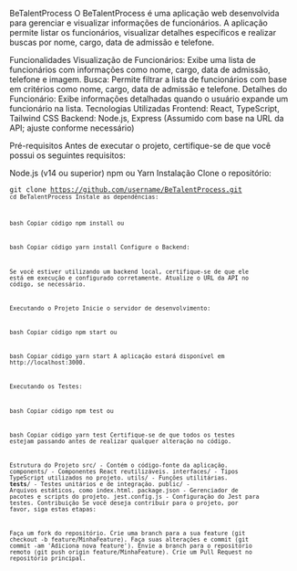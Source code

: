 BeTalentProcess
O BeTalentProcess é uma aplicação web desenvolvida para gerenciar e visualizar informações de funcionários. A aplicação permite listar os funcionários, visualizar detalhes específicos e realizar buscas por nome, cargo, data de admissão e telefone.

Funcionalidades
Visualização de Funcionários: Exibe uma lista de funcionários com informações como nome, cargo, data de admissão, telefone e imagem.
Busca: Permite filtrar a lista de funcionários com base em critérios como nome, cargo, data de admissão e telefone.
Detalhes do Funcionário: Exibe informações detalhadas quando o usuário expande um funcionário na lista.
Tecnologias Utilizadas
Frontend: React, TypeScript, Tailwind CSS
Backend: Node.js, Express (Assumido com base na URL da API; ajuste conforme necessário)

Pré-requisitos
Antes de executar o projeto, certifique-se de que você possui os seguintes requisitos:

Node.js (v14 ou superior)
npm ou Yarn
Instalação
Clone o repositório:

<code>git clone https://github.com/username/BeTalentProcess.git<code>
cd BeTalentProcess
Instale as dependências:

bash
Copiar código
npm install
ou

bash
Copiar código
yarn install
Configure o Backend:

Se você estiver utilizando um backend local, certifique-se de que ele está em execução e configurado corretamente. Atualize o URL da API no código, se necessário.

Executando o Projeto
Inicie o servidor de desenvolvimento:

bash
Copiar código
npm start
ou

bash
Copiar código
yarn start
A aplicação estará disponível em http://localhost:3000.

Executando os Testes:

bash
Copiar código
npm test
ou

bash
Copiar código
yarn test
Certifique-se de que todos os testes estejam passando antes de realizar qualquer alteração no código.

Estrutura do Projeto
src/ - Contém o código-fonte da aplicação.
components/ - Componentes React reutilizáveis.
interfaces/ - Tipos TypeScript utilizados no projeto.
utils/ - Funções utilitárias.
__tests__/ - Testes unitários e de integração.
public/ - Arquivos estáticos, como index.html.
package.json - Gerenciador de pacotes e scripts do projeto.
jest.config.js - Configuração do Jest para testes.
Contribuição
Se você deseja contribuir para o projeto, por favor, siga estas etapas:

Faça um fork do repositório.
Crie uma branch para a sua feature (git checkout -b feature/MinhaFeature).
Faça suas alterações e commit (git commit -am 'Adiciona nova feature').
Envie a branch para o repositório remoto (git push origin feature/MinhaFeature).
Crie um Pull Request no repositório principal.

